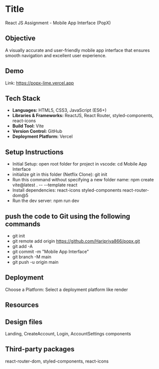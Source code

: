 # Title
React JS Assignment - Mobile App Interface (PopX)

## Objective
A visually accurate and user-friendly mobile app interface that ensures smooth navigation and excellent user experience.

## Demo

Link: https://popx-lime.vercel.app

## Tech Stack

- **Languages:** HTML5, CSS3, JavaScript (ES6+) 
- **Libraries & Frameworks:** ReactJS, React Router, styled-components, react-icons  
- **Build Tool:** Vite   
- **Version Control:** GitHub  
- **Deployment Platform:** Vercel  

## Setup Instructions
* Initial Setup: open root folder for project in vscode: cd Mobile App Interface
* initialize git in this folder (Netflix Clone): git init
* Run this command without specifying a new folder name: npm create vite@latest . -- --template react
* Install dependencies: react-icons styled-components react-router-dom@5 
* Run the dev server: npm run dev

## push the code to Git using the following commands
* git init
* git remote add origin https://github.com/Haripriya866/popx.git
* git add -A
* git commit -m "Mobile App Interface"
* git branch -M main
* git push -u origin main

## Deployment
Choose a Platform: Select a deployment platform like render

## Resources
## Design files
Landing, CreateAccount, Login, AccountSettings components

## Third-party packages
react-router-dom, styled-components, react-icons